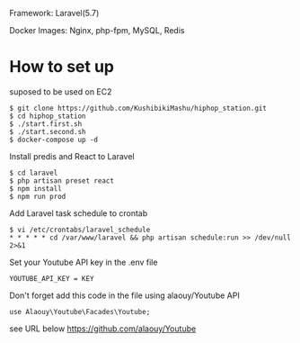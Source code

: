 Framework: Laravel(5.7)

Docker Images: Nginx, php-fpm, MySQL, Redis

# How to set up
suposed to be used on EC2

```
$ git clone https://github.com/KushibikiMashu/hiphop_station.git
$ cd hiphop_station
$ ./start.first.sh
$ ./start.second.sh
$ docker-compose up -d
```

Install predis and React to Laravel
```
$ cd laravel
$ php artisan preset react
$ npm install
$ npm run prod
```

Add Laravel task schedule to crontab

```
$ vi /etc/crontabs/laravel_schedule
* * * * * cd /var/www/laravel && php artisan schedule:run >> /dev/null 2>&1
```

Set your Youtube API key in the .env file

```
YOUTUBE_API_KEY = KEY
```

Don't forget add this code in the file using alaouy/Youtube API

```
use Alaouy\Youtube\Facades\Youtube;
```

see URL below
https://github.com/alaouy/Youtube
